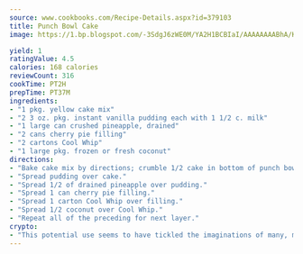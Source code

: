 ```yaml
---
source: www.cookbooks.com/Recipe-Details.aspx?id=379103
title: Punch Bowl Cake
image: https://1.bp.blogspot.com/-3SdgJ6zWE0M/YA2H1BCBIaI/AAAAAAAABhA/KLu9yTsYBMkJQudB_uFGwTypBtmTiBfZgCLcBGAsYHQ/s320/4.png

yield: 1
ratingValue: 4.5
calories: 168 calories
reviewCount: 316
cookTime: PT2H
prepTime: PT37M
ingredients:
- "1 pkg. yellow cake mix"
- "2 3 oz. pkg. instant vanilla pudding each with 1 1/2 c. milk"
- "1 large can crushed pineapple, drained"
- "2 cans cherry pie filling"
- "2 cartons Cool Whip"
- "1 large pkg. frozen or fresh coconut"
directions:
- "Bake cake mix by directions; crumble 1/2 cake in bottom of punch bowl."
- "Spread pudding over cake."
- "Spread 1/2 of drained pineapple over pudding."
- "Spread 1 can cherry pie filling."
- "Spread 1 carton Cool Whip over filling."
- "Spread 1/2 coconut over Cool Whip."
- "Repeat all of the preceding for next layer."
crypto:
- "This potential use seems to have tickled the imaginations of many, many bitcoin fanciers."
---
```

